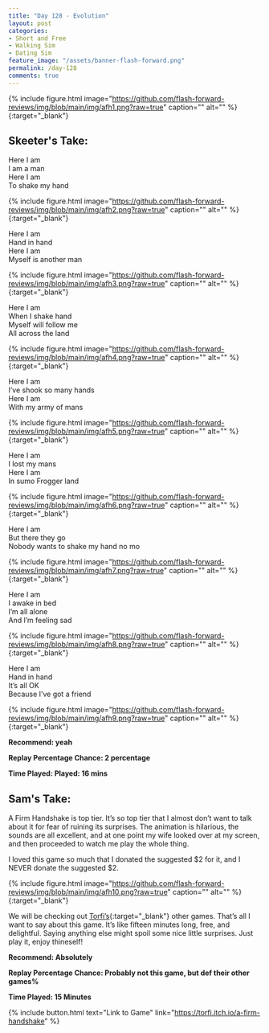 ```yaml
---
title: "Day 128 - Evolution"
layout: post
categories:
- Short and Free
- Walking Sim
- Dating Sim
feature_image: "/assets/banner-flash-forward.png"
permalink: /day-128
comments: true
---
```


{% include figure.html image="https://github.com/flash-forward-reviews/img/blob/main/img/afh1.png?raw=true" caption="" alt="" %}{:target="_blank"}

## Skeeter's Take:

Here I am\
I am a man\
Here I am\
To shake my hand

{% include figure.html image="https://github.com/flash-forward-reviews/img/blob/main/img/afh2.png?raw=true" caption="" alt="" %}{:target="_blank"}

Here I am\
Hand in hand\
Here I am\
Myself is another man

{% include figure.html image="https://github.com/flash-forward-reviews/img/blob/main/img/afh3.png?raw=true" caption="" alt="" %}{:target="_blank"}

Here I am\
When I shake hand\
Myself will follow me\
All across the land

{% include figure.html image="https://github.com/flash-forward-reviews/img/blob/main/img/afh4.png?raw=true" caption="" alt="" %}{:target="_blank"}

Here I am\
I’ve shook so many hands\
Here I am\
With my army of mans

{% include figure.html image="https://github.com/flash-forward-reviews/img/blob/main/img/afh5.png?raw=true" caption="" alt="" %}{:target="_blank"}

Here I am\
I lost my mans\
Here I am\
In sumo Frogger land

{% include figure.html image="https://github.com/flash-forward-reviews/img/blob/main/img/afh6.png?raw=true" caption="" alt="" %}{:target="_blank"}

Here I am\
But there they go\
Nobody wants to shake my hand no mo 

{% include figure.html image="https://github.com/flash-forward-reviews/img/blob/main/img/afh7.png?raw=true" caption="" alt="" %}{:target="_blank"}

Here I am\
I awake in bed\
I’m all alone\
And I’m feeling sad

{% include figure.html image="https://github.com/flash-forward-reviews/img/blob/main/img/afh8.png?raw=true" caption="" alt="" %}{:target="_blank"}

Here I am\
Hand in hand\
It’s all OK\
Because I’ve got a friend

{% include figure.html image="https://github.com/flash-forward-reviews/img/blob/main/img/afh9.png?raw=true" caption="" alt="" %}{:target="_blank"}

**Recommend: yeah**

**Replay Percentage Chance: 2 percentage**

**Time Played: Played: 16 mins**

## Sam's Take:

A Firm Handshake is top tier. It’s so top tier that I almost don’t want to talk about it for fear of ruining its surprises. The animation is hilarious, the sounds are all excellent, and at one point my wife looked over at my screen, and then proceeded to watch me play the whole thing.

I loved this game so much that I donated the suggested $2 for it, and I NEVER donate the suggested $2.

{% include figure.html image="https://github.com/flash-forward-reviews/img/blob/main/img/afh10.png?raw=true" caption="" alt="" %}{:target="_blank"}

We will be checking out [Torfi’s](https://torfi.itch.io/){:target="_blank"} other games. That’s all I want to say about this game. It’s like fifteen minutes long, free, and delightful. Saying anything else might spoil some nice little surprises. Just play it, enjoy thineself!

**Recommend: Absolutely**

**Replay Percentage Chance:  Probably not this game, but def their other games%**

**Time Played: 15 Minutes**

{% include button.html text="Link to Game" link="https://torfi.itch.io/a-firm-handshake" %}